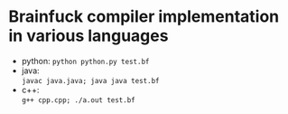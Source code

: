 # Brainfuck compiler implementation in various languages
- python: 
`python python.py test.bf`
- java:  
`javac java.java; java java test.bf`
- c++:    
`g++ cpp.cpp; ./a.out test.bf`
